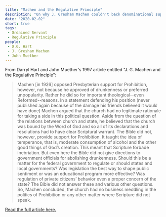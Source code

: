 ```yaml
---
title: "Machen and the Regulative Principle"
description: "On why J. Gresham Machen couldn't back denominational support of legal prohibition of alcohol."
date: "2020-02-02"
short: true
tags:
 - Ordained Servant
 - Regulative Principle
people:
 - D.G. Hart
 - J. Gresham Machen
 - John Muether
---
```


From Darryl Hart and John Muether's 1997 article entitled "J. G. Machen and the Regulative Principle":

> Machen [in 1926] opposed Presbyterian support for Prohibition, however, not because he approved of drunkenness or preferred unpopularity. Rather he did so for important theological--even Reformed--reasons. In a statement defending his position (never published again because of the damage his friends believed it would have done) Machen argued that the church had no legitimate rationale for taking a side in this political question. Aside from the question of the relations between church and state, he believed that the church was bound by the Word of God and so all of its declarations and resolutions had to have clear Scriptural warrant. The Bible did not, however, provide support for Prohibition. It taught the idea of temperance, that is, moderate consumption of alcohol and the other good things of God’s creation. This meant that Scripture forbade inebriation. But even here the Bible did not give directions to government officials for abolishing drunkenness. Should this be a matter for the federal government to regulate or should states and local governments? Was legislation the best way to shape public sentiment or was an educational program more effective? Was regulation of private citizens’ behavior even a proper concern of the state? The Bible did not answer these and various other questions. So, Machen concluded, the church had no business meddling in the politics of Prohibition or any other matter where Scripture did not speak.

[Read the full article here.](https://opc.org/OS/pdf/OSV6N1.pdf#page=4)